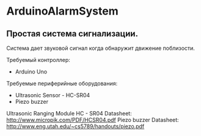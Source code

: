 # ArduinoAlarmSystem

## Простая система сигнализации.
Система дает звуковой сигнал когда обнаружит движение поблизости.

Требуемый контроллер:
* Arduino Uno

Требуемые периферийные оборудования:
* Ultrasonic Sensor - HC-SR04
* Piezo buzzer

Ultrasonic Ranging Module HC - SR04 Datasheet: http://www.micropik.com/PDF/HCSR04.pdf
Piezo buzzer Datasheet: http://www.eng.utah.edu/~cs5789/handouts/piezo.pdf
